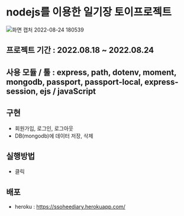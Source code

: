 # nodejs를 이용한 일기장 토이프로젝트  
![화면 캡처 2022-08-24 180539](https://user-images.githubusercontent.com/100568355/186437166-c616cb8f-e043-4b99-8014-929b206fcc11.png)  
## 프로젝트 기간 : 2022.08.18 ~ 2022.08.24  
## 사용 모듈 / 툴 : express, path, dotenv, moment, mongodb, passport, passport-local, express-session, ejs / javaScript  
## 구현  
* 회원가입, 로그인, 로그아웃  
* DB(mongodb)에 데이터 저장, 삭제  
## 실행방법  
* 클릭  
## 배포
* heroku :  https://ssoheediary.herokuapp.com/  
